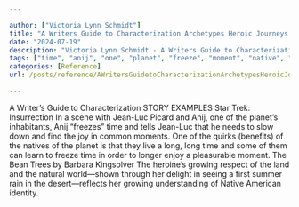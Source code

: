 ```yaml
---

author: ["Victoria Lynn Schmidt"]
title: "A Writers Guide to Characterization Archetypes Heroic Journeys and Other Elements of Dynamic Character Development - part0024_split_002.html"
date: "2024-07-19"
description: "Victoria Lynn Schmidt - A Writers Guide to Characterization Archetypes Heroic Journeys and Other Elements of Dynamic Character Development"
tags: ["time", "anij", "one", "planet", "freeze", "moment", "native", "long", "growing", "writer", "guide", "characterization", "story", "example", "star", "trek", "insurrection", "scene", "picard", "inhabitant", "tell", "need", "slow", "find", "joy"]
categories: [Reference]
url: /posts/reference/AWritersGuidetoCharacterizationArchetypesHeroicJourneysandOtherElementsofDynamicCharacterDevelopment-part0024split002html

---
```



A Writer’s Guide to Characterization
STORY EXAMPLES
Star Trek: Insurrection
In a scene with Jean-Luc Picard and Anij, one of the planet’s inhabitants, Anij “freezes” time and tells Jean-Luc that he needs to slow down and find the joy in common moments. One of the quirks (benefits) of the natives of the planet is that they live a long, long time and some of them can learn to freeze time in order to longer enjoy a pleasurable moment.
The Bean Trees by Barbara Kingsolver
The heroine’s growing respect of the land and the natural world—shown through her delight in seeing a first summer rain in the desert—reflects her growing understanding of Native American identity.
